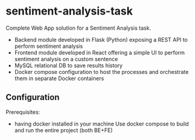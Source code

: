 # sentiment-analysis-task
Complete Web App solution for a Sentiment Analysis task.
- Backend module developed in Flask (Python) exposing a REST API to perform sentiment analysis
- Frontend module developed in React offering a simple UI to perform sentiment analysis on a custom sentence
- MySQL relational DB to save results history
- Docker compose configuration to host the processes and orchestrate them in separate Docker containers

## Configuration

Prerequisites:
- having docker installed in your machine
Use docker compose to build and run the entire project (both BE+FE)

